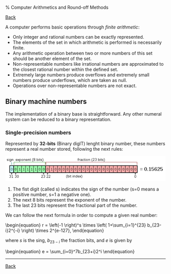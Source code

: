 % Computer Arithmetics and Round-off Methods

[Back](index.md)

A computer performs basic operations through *finite arithmetic*:

* Only integer and rational numbers can be exactly represented.
* The elements of the set in which arithmetic is performed is necessarily finite.
* Any arithmetic operation between two or more numbers of this set should be another element of the set.
* Non-representable numbers like irrational numbers are approximated to the closest rational number within the defined set.
* Extremely large numbers produce overflows and extremely small numbers produce underflows, which are taken as null.
* Operations over non-representable numbers are not exact.

## Binary machine numbers

The implementation of a binary base is straightforward. Any other numeral system can be reduced to a binary representation.

### Single-precision numbers

Represented by **32-bits** (Binary digIT) lenght binary number, these numbers represent a real number stored, following the next rules:

![](images/binary-32.png)


1. The fist digit (called s) indicates the sign of the number (s=0 means a positive number, s=1 a negative one).
2. The next 8 bits represent the exponent of the number.
3. The last 23 bits represent the fractional part of the number.

We can follow the next formula in order to compute a given real number:

$$ $$
\begin{equation}
r = \left(-1 \right)^s \times \left( 1+\sum_{i=1}^{23} b_{23-i}2^{-i} \right) \times 2^{e-127},
\end{equation}


where $s$ is the sing, $b_{23-i}$ the fraction bits, and $e$ is given by

\begin{equation}
e = \sum_{i=0}^7b_{23+i}2^i
\end{equation}


---
[Back](index.md)

